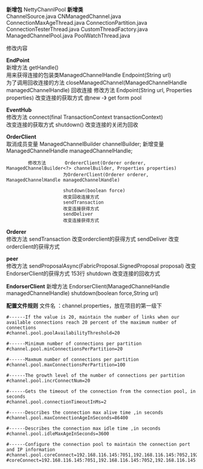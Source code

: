 **新增包** 
            NettyChannlPool
**新增类**   
            ChannelSource.java
		    CNManagedChannel.java
			ConnectionMaxAgeThread.java
			ConnectionPartition.java
			ConnectionTesterThread.java
			CustomThreadFactory.java
			ManagedChannelPool.java
			PoolWatchThread.java

修改内容

**EndPoint**    
            新增方法     getHandle()      
                        用来获得连接的包装类ManagedChannelHandle 
						Endpoint(String url)    
						为了调用回收连接的方法	
                        closeManagedChannel(ManagedChannelHandle managedChannelHandle)
                        回收连接
			修改方法     Endpoint(String url, Properties properties)
			            改变连接的获取方式  由new  -》 get form pool



**EventHub**	
            修改方法     connect(final TransactionContext transactionContext)						
						改变连接的获取方式 
						 shutdown()
						 改变连接的关闭为回收




**OrderClient**    
                        取消成员变量  ManagedChannelBuilder channelBuilder;
                        新增变量     ManagedChannelHandle managedChannelHandle;   
		    
		    修改方法       OrdererClient(Orderer orderer, ManagedChannelBuilder<?> channelBuilder, Properties properties)
		                 为OrdererClient(Orderer orderer, ManagedChannelHandle managedChannelHandle)
		                        
						 shutdown(boolean force) 
						 改变回收连接方式    
						 sendTransaction
						 改变连接获得方式           
						 sendDeliver
						 改变连接获得方式 



**Orderer**     
            修改方法      sendTransaction
                         改变orderclient的获得方式
					     sendDeliver
					     改变orderclient的获得方式



**peer**       
            修改方法 	     sendProposalAsync(FabricProposal.SignedProposal proposal)
						 改变EndorserClient的获得方式   153行
						 shutdown 
                         改变连接的回收方式   


**EndorserClient** 
            新增方法      EndorserClient(ManagedChannelHandle managedChannelHandle)
						 shutdown(boolean force,String url)						 						 



**配置文件规则**
    文件名 ：channel.properties，放在项目的第一级下
     
    #------If the value is 20, maintain the number of links when our available connections reach 20 percent of the maximum number of connections
    #channel.pool.poolAvailabilityThreshold=20
    
    #------Minimum number of connections per partition
    #channel.pool.minConnectionsPerPartition=20
    
    #------Maxmum number of connections per partition
    #channel.pool.maxConnectionsPerPartition=100
    
    #------The growth level of the number of connections per partition
    #channel.pool.incrConnectNum=20
    
    #------Gets the timeout of the connection from the connection pool, in seconds
    #channel.pool.connectionTimeoutInMs=2
    
    #------Describes the connection max alive time ,in seconds
    #channel.pool.maxConnectionAgeInSeconds=86400
    
    #------Describes the connection max idle time ,in seconds
    #channel.pool.idleMaxAgeInSeconds=3600
    
    #------Configure the connection pool to maintain the connection port and IP information
    #channel.pool.coreConnect=192.168.116.145:7051,192.168.116.145:7052,192.168.116.145:7053,192.168.116.145:7054,192.168.116.145:7050
    #coreConnect=192.168.116.145:7051,192.168.116.145:7052,192.168.116.145:7053,192.168.116.145:7054,192.168.116.145:7050